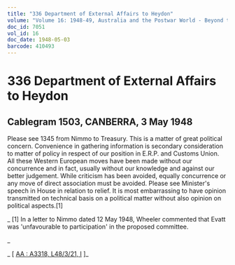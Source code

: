 ```yaml
---
title: "336 Department of External Affairs to Heydon"
volume: "Volume 16: 1948-49, Australia and the Postwar World - Beyond the Region"
doc_id: 7051
vol_id: 16
doc_date: 1948-05-03
barcode: 410493
---
```


# 336 Department of External Affairs to Heydon

## Cablegram 1503, CANBERRA, 3 May 1948

Please see 1345 from Nimmo to Treasury. This is a matter of great political concern. Convenience in gathering information is secondary consideration to matter of policy in respect of our position in E.R.P. and Customs Union. All these Western European moves have been made without our concurrence and in fact, usually without our knowledge and against our better judgement. While criticism has been avoided, equally concurrence or any move of direct association must be avoided. Please see Minister's speech in House in relation to relief. It is most embarrassing to have opinion transmitted on technical basis on a political matter without also opinion on political aspects.[1]

_ [1] In a letter to Nimmo dated 12 May 1948, Wheeler commented that Evatt was 'unfavourable to participation' in the proposed committee.

_

_ [ [AA : A3318, L48/3/21, I](http://www.naa.gov.au/cgi-bin/Search?O=I&Number=410493) ]_
